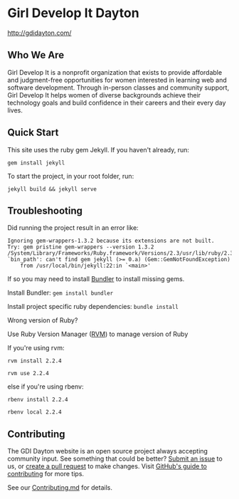 # Girl Develop It Dayton
http://gdidayton.com/

## Who We Are

Girl Develop It is a nonprofit organization that exists to provide affordable and judgment-free opportunities for women interested in learning web and software development. Through in-person classes and community support, Girl Develop It helps women of diverse backgrounds achieve their technology goals and build confidence in their careers and their every day lives.

## Quick Start

This site uses the ruby gem Jekyll. If you haven't already, run:

`gem install jekyll`

To start the project, in your root folder, run:

`jekyll build && jekyll serve`

## Troubleshooting

Did running the project result in an error like: 

``` Ignoring executable-hooks-1.4.2 because its extensions are not built.  Try: gem pristine executable-hooks --version 1.4.2
Ignoring gem-wrappers-1.3.2 because its extensions are not built.  Try: gem pristine gem-wrappers --version 1.3.2
/System/Library/Frameworks/Ruby.framework/Versions/2.3/usr/lib/ruby/2.3.0/rubygems.rb:241:in `bin_path': can't find gem jekyll (>= 0.a) (Gem::GemNotFoundException)
	from /usr/local/bin/jekyll:22:in `<main>' 
  ```
  
If so you may need to install [Bundler](https://bundler.io/) to install missing gems.

Install Bundler:
`gem install bundler`


Install project specific ruby dependencies:
`bundle install`


Wrong version of Ruby?

Use Ruby Version Manager ([RVM](https://rvm.io/)) to manage version of Ruby

If you're using rvm:

`rvm install 2.2.4`

`rvm use 2.2.4`

else if you're using rbenv:

`rbenv install 2.2.4`

`rbenv local 2.2.4`

## Contributing

The GDI Dayton website is an open source project always accepting community input. See something that could be better? [Submit an issue](https://github.com/gdidayton/gdidayton/issues) to us, or [create a pull request](https://github.com/gdidayton/gdidayton/pulls) to make changes. Visit [GitHub's guide to contributing](https://guides.github.com/activities/contributing-to-open-source/) for more tips.

See our [Contributing.md](https://github.com/gdidayton/gdidayton/blob/gh-pages/CONTRIBUTING.md) for details.
